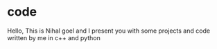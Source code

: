 # code
Hello, This is Nihal goel and I present you with some projects and code written by me 
in c++ and python
